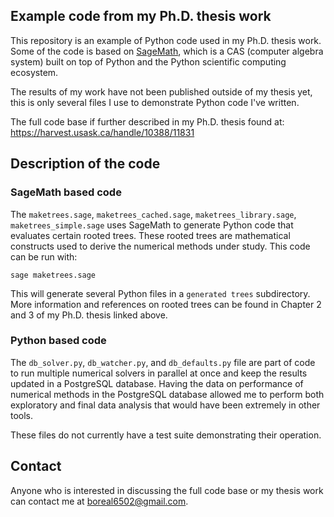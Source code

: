 ## Example code from my Ph.D. thesis work

This repository is an example of Python code used in my Ph.D. thesis
work.  Some of the code is based on
[SageMath](https://www.sagemath.org/), which is a CAS (computer
algebra system) built on top of Python and the Python scientific
computing ecosystem.

The results of my work have not been published outside of my thesis
yet, this is only several files I use to demonstrate Python code I've
written.

The full code base if further described in my Ph.D. thesis found at:
https://harvest.usask.ca/handle/10388/11831

## Description of the code

### SageMath based code

The `maketrees.sage`, `maketrees_cached.sage`,
`maketrees_library.sage`, `maketrees_simple.sage` uses SageMath to
generate Python code that evaluates certain rooted trees.  These
rooted trees are mathematical constructs used to derive the numerical
methods under study.  This code can be run with:

`sage maketrees.sage`

This will generate several Python files in a `generated trees`
subdirectory.  More information and references on rooted trees can be
found in Chapter 2 and 3 of my Ph.D. thesis linked above.

### Python based code

The `db_solver.py`, `db_watcher.py`, and `db_defaults.py` file are
part of code to run multiple numerical solvers in parallel at once and
keep the results updated in a PostgreSQL database.  Having the data on
performance of numerical methods in the PostgreSQL database allowed me
to perform both exploratory and final data analysis that would have
been extremely in other tools.

These files do not currently have a test suite demonstrating their
operation.

## Contact

Anyone who is interested in discussing the full code base or my thesis
work can contact me at boreal6502@gmail.com.
